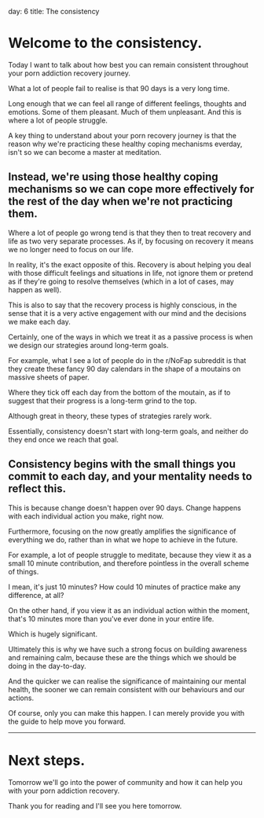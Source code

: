 day: 6
title: The consistency

  
# Welcome to the consistency.

Today I want to talk about how best you can remain consistent throughout your porn addiction recovery journey.

What a lot of people fail to realise is that 90 days is a very long time.

Long enough that we can feel all range of different feelings, thoughts and emotions. Some of them pleasant. Much of them unpleasant. And this is where a lot of people struggle.

A key thing to understand about your porn recovery journey is that the reason why we're practicing these healthy coping mechanisms everday, isn't so we can become a master at meditation.   


## Instead, we're using those healthy coping mechanisms so we can cope more effectively for the rest of the day when we're not practicing them.


Where a lot of people go wrong tend is that they then to treat recovery and life as two very separate processes. As if, by focusing on recovery it means we no longer need to focus on our life.            

In reality, it's the exact opposite of this. Recovery is about helping you deal with those difficult feelings and situations in life, not ignore them or pretend as if they're going to resolve themselves (which in a lot of cases, may happen as well). 

This is also to say that the recovery process is highly conscious, in the sense that it is a very active engagement with our mind and the decisions we make each day. 

Certainly, one of the ways in which we treat it as a passive process is when we design our strategies around long-term goals.            

For example, what I see a lot of people do in the r/NoFap subreddit is that they create these fancy 90 day calendars in the shape of a moutains on massive sheets of paper.            

Where they tick off each day from the bottom of the moutain, as if to suggest that their progress is a long-term grind to the top. 

Although great in theory, these types of strategies rarely work.            

Essentially, consistency doesn't start with long-term goals, and neither do they end once we reach that goal.            


## Consistency begins with the small things you commit to each day, and your mentality needs to reflect this.


This is because change doesn't happen over 90 days. Change happens with each individual action you make, right now. 

Furthermore, focusing on the now greatly amplifies the significance of everything we do, rather than in what we hope to achieve in the future.            

For example, a lot of people struggle to meditate, because they view it as a small 10 minute contribution, and therefore pointless in the overall scheme of things.            

I mean, it's just 10 minutes? How could 10 minutes of practice make any difference, at all? 

On the other hand, if you view it as an individual action within the moment, that's 10 minutes more than you've ever done in your entire life.             

Which is hugely significant.

Ultimately this is why we have such a strong focus on building awareness and remaining calm, because these are the things which we should be doing in the day-to-day.

And the quicker we can realise the significance of maintaining our mental health, the sooner we can remain consistent with our behaviours and our actions.            

Of course, only you can make this happen. I can merely provide you with the guide to help move you forward.            


--- 
  

# Next steps.
  
Tomorrow we'll go into the power of community and how it can help you with your porn addiction recovery.

Thank you for reading and I'll see you here tomorrow.
